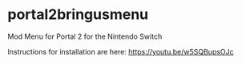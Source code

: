 # portal2bringusmenu
Mod Menu for Portal 2 for the Nintendo Switch

Instructions for installation are here: https://youtu.be/w5SQBupsOJc

